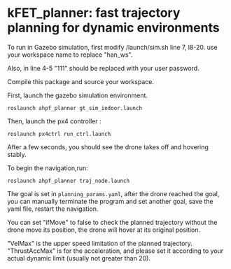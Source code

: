 # kFET_planner: fast trajectory planning for dynamic environments

To run in Gazebo simulation, first modify /launch/sim.sh line 7, l8-20. use your workspace name to replace "han_ws".

Also, in line 4-5 "111" should be replaced with your user password.

Compile this package and source your workspace.

First, launch the gazebo simulation environment.

`roslaunch ahpf_planner gt_sim_indoor.launch`

Then, launch the px4 controller :

`roslaunch px4ctrl run_ctrl.launch`

After a few seconds, you should see the drone takes off and hovering stably.

To begin the navigation,run:

`roslaunch ahpf_planner traj_node.launch`

The goal is set in `planning_params.yaml`, after the drone reached the goal, you can manually terminate the program and set another goal, save the yaml file, restart the navigation.

You can set "ifMove" to false to check the planned trajectory without the drone move its position, the drone will hover at its original position.

"VelMax" is the upper speed limitation of the planned trajectory. "ThrustAccMax" is for the acceleration, and please set it according to your actual dynamic limit (usually not greater than 20).